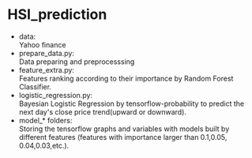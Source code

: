 # HSI_prediction

* data:  
  Yahoo finance
* prepare_data.py:  
  Data preparing and preprocesssing  
* feature_extra.py:  
  Features ranking according to their importance by Random Forest Classifier.  
* logistic_regression.py:  
  Bayesian Logistic Regression by tensorflow-probability to predict the next day's close price trend(upward or downward).
* model_* folders:  
  Storing the tensorflow graphs and variables with models built by different features (features with importance larger than 0.1,0.05, 0.04,0.03,etc.). 
